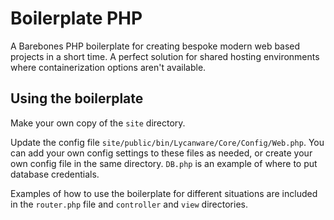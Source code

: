 # Boilerplate PHP

A Barebones PHP boilerplate for creating bespoke modern web based projects in a short time. A perfect solution for shared hosting environments where containerization options aren't available.

## Using the boilerplate

Make your own copy of the `site` directory.

Update the config file `site/public/bin/Lycanware/Core/Config/Web.php`. You can add your own config settings to these files as needed, or create your own config file in the same directory. `DB.php` is an example of where to put database credentials.

Examples of how to use the boilerplate for different situations are included in the `router.php` file and `controller` and `view` directories.
